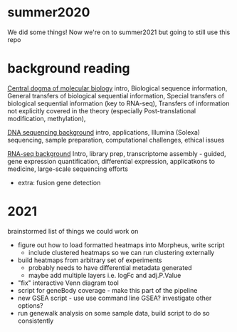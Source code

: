 # summer2020
We did some things!  Now we're on to summer2021 but going to still use this repo

# background reading

[Central dogma of molecular biology](https://en.wikipedia.org/wiki/Central_dogma_of_molecular_biology) intro, Biological sequence information, General transfers of biological sequential information, Special transfers of biological sequential information (key to RNA-seq), Transfers of information not explicitly covered in the theory (especially Post-translational modification, methylation), 

[DNA sequencing background](https://en.wikipedia.org/wiki/DNA_sequencing) intro, applications, Illumina (Solexa) sequencing, sample preparation, computational challenges, ethical issues

[RNA-seq background](https://en.wikipedia.org/wiki/RNA-Seq) Intro, library prep, transcriptome assembly - guided, gene expression quantification, differential expression, applicatkons to medicine, large-scale sequencing efforts
* extra:  fusion gene detection

# 2021 
brainstormed list of things we could work on
* figure out how to load formatted heatmaps into Morpheus, write script
  * include clustered heatmaps so we can run clustering externally
* build heatmaps from arbitrary set of experiments
  * probably needs to have differential metadata generated
  * maybe add multiple layers i.e. logFc and adj.P.Value
* "fix" interactive Venn diagram tool
* script for geneBody coverage - make this part of the pipeline
* new GSEA script - use use command line GSEA?  investigate other options?
* run genewalk analysis on some sample data, build script to do so consistently
